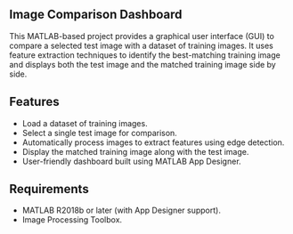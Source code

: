 ## Image Comparison Dashboard

This MATLAB-based project provides a graphical user interface (GUI) to compare a selected test image with a dataset of training images. It uses feature extraction techniques to identify the best-matching training image and displays both the test image and the matched training image side by side.

## Features
- Load a dataset of training images.
- Select a single test image for comparison.
- Automatically process images to extract features using edge detection.
- Display the matched training image along with the test image.
- User-friendly dashboard built using MATLAB App Designer.

## Requirements
- MATLAB R2018b or later (with App Designer support).
- Image Processing Toolbox.
